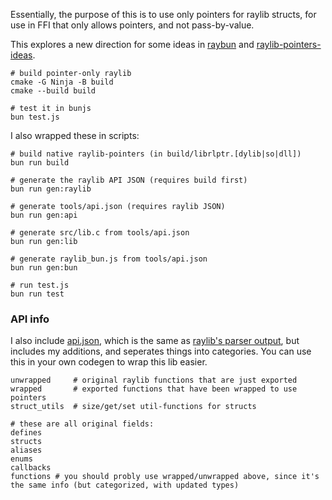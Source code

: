 Essentially, the purpose of this is to use only pointers for raylib structs, for use in FFI that only allows pointers, and not pass-by-value.

This explores a new direction for some ideas in [raybun](https://github.com/konsumer/raybun) and [raylib-pointers-ideas](https://github.com/konsumer/raylib-pointers-ideas).

```
# build pointer-only raylib
cmake -G Ninja -B build
cmake --build build

# test it in bunjs
bun test.js
```

I also wrapped these in scripts:

```
# build native raylib-pointers (in build/librlptr.[dylib|so|dll])
bun run build

# generate the raylib API JSON (requires build first)
bun run gen:raylib

# generate tools/api.json (requires raylib JSON)
bun run gen:api

# generate src/lib.c from tools/api.json
bun run gen:lib

# generate raylib_bun.js from tools/api.json
bun run gen:bun

# run test.js
bun run test
```

### API info

I also include [api.json](./tools/api.json), which is the same as [raylib's parser output](https://github.com/raysan5/raylib/blob/master/parser/output/raylib_api.json), but includes my additions, and seperates things into categories. You can use this in your own codegen to wrap this lib easier.

```
unwrapped     # original raylib functions that are just exported
wrapped       # exported functions that have been wrapped to use pointers
struct_utils  # size/get/set util-functions for structs

# these are all original fields:
defines
structs
aliases
enums
callbacks
functions # you should probly use wrapped/unwrapped above, since it's the same info (but categorized, with updated types)
```
